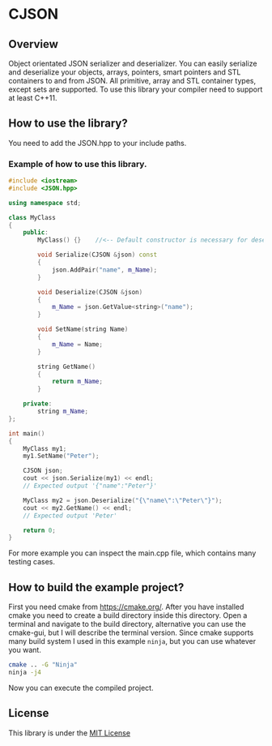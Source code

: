 # CJSON

## Overview

Object orientated JSON serializer and deserializer. You can easily serialize and deserialize your objects, arrays, pointers, smart pointers and STL containers to and from JSON. All primitive, array and STL container types, except sets are supported. To use this library your compiler need to support at least C++11.

## How to use the library?

You need to add the JSON.hpp to your include paths.

### Example of how to use this library.

```C++
#include <iostream>
#include <JSON.hpp>

using namespace std;

class MyClass
{
    public:
        MyClass() {}    //<-- Default constructor is necessary for deserialization.

		void Serialize(CJSON &json) const
		{
			json.AddPair("name", m_Name);
		}

		void Deserialize(CJSON &json)
		{
			m_Name = json.GetValue<string>("name");
		}

        void SetName(string Name)
        {
            m_Name = Name;
        }

        string GetName()
        {
            return m_Name;
        }

    private:
        string m_Name;
};

int main()
{
    MyClass my1;
    my1.SetName("Peter");

    CJSON json;
    cout << json.Serialize(my1) << endl;
    // Expected output '{"name":"Peter"}'

    MyClass my2 = json.Deserialize("{\"name\":\"Peter\"}");
    cout << my2.GetName() << endl;
    // Expected output 'Peter'

    return 0;
}
```

For more example you can inspect the main.cpp file, which contains many testing cases.

## How to build the example project?

First you need cmake from https://cmake.org/.
After you have installed cmake you need to create a build directory inside this directory.
Open a terminal and navigate to the build directory, alternative you can use the cmake-gui, but I will describe the terminal version. Since cmake supports many build system I used in this example `ninja`, but you can use whatever you want.

```bash
cmake .. -G "Ninja"
ninja -j4
```

Now you can execute the compiled project.

## License

This library is under the [MIT License](LICENSE)